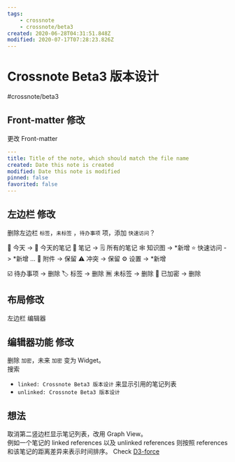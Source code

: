 ```yaml
---
tags:
    - crossnote
    - crossnote/beta3
created: 2020-06-28T04:31:51.848Z
modified: 2020-07-17T07:28:23.826Z
---
```

# Crossnote Beta3 版本设计
#crossnote/beta3 

## Front-matter 修改

更改 Front-matter

```yaml
---
title: Title of the note, which should match the file name
created: Date this note is created
modified: Date this note is modified
pinned: false
favorited: false
---
```

## 左边栏 修改

删除左边栏 `标签`，`未标签` ，`待办事项` 项，添加 `快速访问`？

📆  今天          -> 📆  今天的笔记
📁  笔记          -> 🗒  所有的笔记
🕸  知识图      -> \*新增
⭐️  快速访问   -> \*新增
...
📎 附件            -> 保留
⚠️ 冲突            -> 保留
⚙️ 设置            -> \*新增

☑️  待办事项 -> 删除
🏷  标签          -> 删除
🈚 未标签       -> 删除
🔐 已加密       -> 删除

## 布局修改
左边栏
编辑器

## 编辑器功能 修改
删除 `加密`，未来 `加密` 变为 Widget。  
搜索 
* `linked: Crossnote Beta3 版本设计` 来显示引用的笔记列表
* `unlinked: Crossnote Beta3 版本设计`

## 想法

取消第二竖边栏显示笔记列表，改用 Graph View。  
例如一个笔记的 linked references 以及 unlinked references 则按照 references 和该笔记的距离差异来表示时间排序。
Check [D3-force](https://github.com/d3/d3-force)


